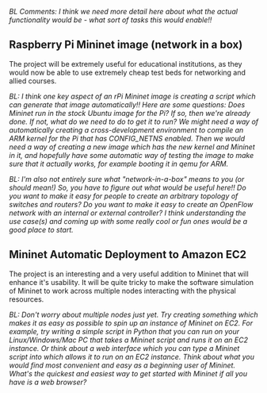 *BL Comments: I think we need more detail here about what the actual functionality would be - what sort of tasks this would enable!!*

## Raspberry Pi Mininet image (network in a box)
The project will be extremely useful for educational institutions, as they would now be able to use extremely cheap test beds for networking and allied courses.

*BL: I think one key aspect of an rPi Mininet image is creating a script which can generate that image automatically!! Here are some questions: Does Mininet run in the stock Ubuntu image for the Pi? If so, then we're already done. If not, what do we need to do to get it to run? We might need a way of automatically creating a cross-development environment to compile an ARM kernel for the Pi that has CONFIG_NETNS enabled. Then we would need a way of creating a new image which has the new kernel and Mininet in it, and hopefully have some automatic way of testing the image to make sure that it actually works, for example booting it in qemu for ARM.*

*BL: I'm also not entirely sure what "network-in-a-box" means to you (or should mean!) So, you have to figure out what would be useful here!! Do you want to make it easy for people to create an arbitrary topology of switches and routers? Do you want to make it easy to create an OpenFlow network with an internal or external controller? I think understanding the use case(s) and coming up with some really cool or fun ones would be a good place to start.*

## Mininet Automatic Deployment to Amazon EC2  
The project is an interesting and a very useful addition to Mininet that will enhance it's usability. It will be quite tricky to make the software simulation of Mininet to work across multiple nodes interacting with the physical resources.

*BL: Don't worry about multiple nodes just yet. Try creating something which makes it as easy as possible to spin up an instance of Mininet on EC2. For example, try writing a simple script in Python that you can run on  your Linux/Windows/Mac PC that takes a Mininet script and runs it on an EC2 instance. Or think about a web interface which you can type a Mininet script into which allows it to run on an EC2 instance. Think about what you would find most convenient and easy as a beginning user of Mininet. What's the quickest and easiest way to get started with Mininet if all you have is a web browser?*